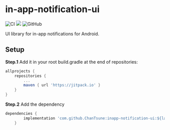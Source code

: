 # in-app-notification-ui

![CI](https://github.com/ChanTsune/inapp-notification-ui/workflows/CI/badge.svg)
[![](https://jitpack.io/v/ChanTsune/inapp-notification-ui.svg)](https://jitpack.io/#ChanTsune/inapp-notification-ui)
![GitHub](https://img.shields.io/github/license/ChanTsune/inapp-notification-ui)

UI library for in-app notifications for Android.


## Setup

**Step.1** Add it in your root build.gradle at the end of repositories:

```groovy
allprojects {
    repositories {
        ...
        maven { url 'https://jitpack.io' }
    }
}
```

**Step.2** Add the dependency

```groovy
dependencies {
        implementation 'com.github.ChanTsune:inapp-notification-ui:${latest_version}'
	}
```
